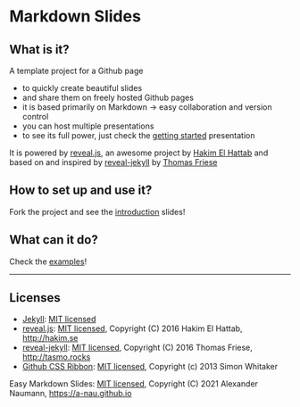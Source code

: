 # Markdown Slides

## What is it?

A template project for a Github page

- to quickly create beautiful slides
- and share them on freely hosted Github pages
- it is based primarily on Markdown &rarr; easy collaboration and version control
- you can host multiple presentations
- to see its full power, just check the [getting started](https://a-nau.github.io/markdownslides/getting_started) presentation

It is powered by [reveal.js](https://revealjs.com/), an awesome project by [Hakim El Hattab](https://twitter.com/hakimel) and based on and inspired by [reveal-jekyll](https://github.com/tasmo/reveal-jekyll) by [Thomas Friese](https://twitter.com/_tasmo)

## How to set up and use it?

Fork the project and see the [introduction](https://a-nau.github.io/markdownslides/getting_started#/02_intro) slides!

## What can it do?

Check the [examples](https://a-nau.github.io/markdownslides/getting_started#/03_examples)!

---

## Licenses

- [Jekyll](//github.com/jekyll/jekyll): [MIT licensed](//github.com/jekyll/jekyll/blob/master/LICENSE)
- [reveal.js](//github.com/hakimel/reveal.js): [MIT licensed](//github.com/hakimel/assets/reveal.js/blob/master/LICENSE), Copyright (C) 2016 Hakim El Hattab, http://hakim.se
- [reveal-jekyll](//github.com/tasmo/reveal-jekyll): [MIT licensed](//github.com/tasmo/reveal-jekyll/blob/master/LICENSE), Copyright (C) 2016 Thomas Friese, http://tasmo.rocks
- [Github CSS Ribbon](https://github.com/simonwhitaker/github-fork-ribbon-css): [MIT licensed](https://github.com/simonwhitaker/github-fork-ribbon-css/blob/gh-pages/LICENSE), Copyright (c) 2013 Simon Whitaker

Easy Markdown Slides: [MIT licensed](./LICENSE), Copyright (C) 2021 Alexander Naumann, https://a-nau.github.io

